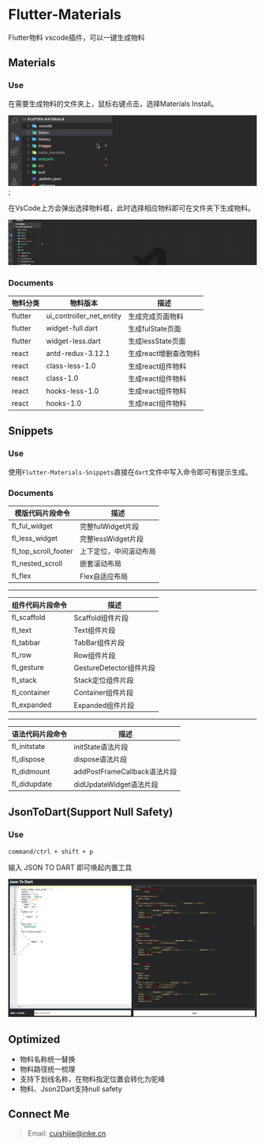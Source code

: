 # Flutter-Materials

Flutter物料 vscode插件，可以一键生成物料

## Materials

### Use

在需要生成物料的文件夹上，鼠标右键点击，选择Materials Install。

![](images/operate_1.gif);

在VsCode上方会弹出选择物料框，此时选择相应物料即可在文件夹下生成物料。

![](images/operate_2.gif)

### Documents

| 物料分类 | 物料版本 | 描述 |
| --- | --- | --- |
| flutter | ui_controller_net_entity | 生成完成页面物料 |
| flutter | widget-full.dart | 生成fulState页面 |
| flutter | widget-less.dart | 生成lessState页面 |
| react | antd-redux-3.12.1 | 生成react增删查改物料 |
| react | class-less-1.0 | 生成react组件物料 |
| react | class-1.0 | 生成react组件物料 |
| react | hooks-less-1.0 | 生成react组件物料 |
| react | hooks-1.0 | 生成react组件物料 |

## Snippets

### Use

使用`Flutter-Materials-Snippets`直接在`dart`文件中写入命令即可有提示生成。

### Documents

| 模版代码片段命令 | 描述 |
| --- | --- |
| fl_ful_widget | 完整fulWidget片段 |
| fl_less_widget | 完整lessWidget片段 |
| fl_top_scroll_footer | 上下定位，中间滚动布局 |
| fl_nested_scroll | 嵌套滚动布局 |
| fl_flex | Flex自适应布局 |

___

| 组件代码片段命令 | 描述 |
| --- | --- |
| fl_scaffold | Scaffold组件片段 |
| fl_text | Text组件片段 |
| fl_tabbar | TabBar组件片段 |
| fl_row | Row组件片段 |
| fl_gesture | GestureDetector组件片段 |
| fl_stack | Stack定位组件片段 |
| fl_container | Container组件片段 |
| fl_expanded | Expanded组件片段 |

___

| 语法代码片段命令 | 描述 |
| --- | --- |
| fl_initstate | initState语法片段 |
| fl_dispose | dispose语法片段 |
| fl_didmount | addPostFrameCallback语法片段 |
| fl_didupdate | didUpdateWidget语法片段 |

## JsonToDart(Support Null Safety)

### Use

```shell
command/ctrl + shift + p
```
输入 JSON TO DART 即可唤起内置工具

![](images/json2dart.jpg)

## Optimized

- 物料名称统一替换
- 物料路径统一梳理
- 支持下划线名称，在物料指定位置会转化为驼峰
- 物料、Json2Dart支持null safety

## Connect Me

> Email: cuishijie@inke.cn